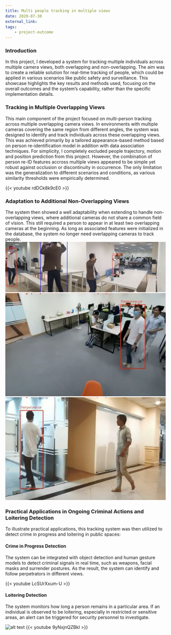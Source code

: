 ```yaml
---
title: Multi people tracking in multiple views
date: 2020-07-30
external_link:
tags:
    - project-outcome
---
```


### Introduction

In this project, I developed a system for tracking multiple individuals across multiple camera views, both overlapping and non-overlapping. The aim was to create a reliable solution for real-time tracking of people, which could be applied in various scenarios like public safety and surveillance. This showcase highlights the key results and methods used, focusing on the overall outcomes and the system’s capability, rather than the specific implementation details.

### Tracking in Multiple Overlapping Views

This main component of the project focused on multi-person tracking across multiple overlapping camera views. In environments with multiple cameras covering the same region from different angles, the system was designed to identify and track individuals across these overlapping views. This was achieved primarily by a tailored appearance-based method based on person re-identification model in addition with data association techniques. For simplicity, I completely excluded people trajectory, motion and position prediction from this project. However, the combination of person re-ID features accross multiple views appeared to be simple yet robust against occlusion or discontinuity in occurrence. The only limitation was the generalization to different scenarios and conditions, as various similarity thresholds were empirically determined.

{{< youtube rdDCk8k9cE0 >}}

### Adaptation to Additional Non-Overlapping Views

The system then showed a well adaptability when extending to handle non-overlapping views, where additional cameras do not share a common field of vision. This still required a person to appear in at least two overlapping cameras at the beginning. As long as associated features were initialized in the database, the system no longer need overlapping cameras to track people.
![alt text](overlap.png "From overlapping views")
![alt text](nonoverlap1.png)
![alt text](nonoverlap2.png "To other non-overlapping views")

### Practical Applications in Ongoing Criminal Actions and Loitering Detection

To illustrate practical applications, this tracking system was then utilized to detect crime in progress and loitering in public spaces:

#### Crime in Progress Detection 

The system can be integrated with object detection and human gesture models to detect criminal signals in real time, such as weapons, facial masks and surrender postures. As the result, the system can identify and follow perpetrators in different views.

{{< youtube LcSUrXxum-U >}}

#### Loitering Detection

The system monitors how long a person remains in a particular area. If an individual is observed to be loitering, especially in restricted or sensitive areas, an alert can be triggered for security personnel to investigate.

![alt text](loitering.png)
{{< youtube 9yNxjnQZBkI >}}